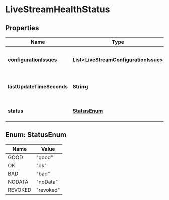 

# LiveStreamHealthStatus


## Properties

Name | Type | Description | Notes
------------ | ------------- | ------------- | -------------
**configurationIssues** | [**List&lt;LiveStreamConfigurationIssue&gt;**](LiveStreamConfigurationIssue.md) | The configurations issues on this stream |  [optional]
**lastUpdateTimeSeconds** | **String** | The last time this status was updated (in seconds) |  [optional]
**status** | [**StatusEnum**](#StatusEnum) | The status code of this stream |  [optional]



## Enum: StatusEnum

Name | Value
---- | -----
GOOD | &quot;good&quot;
OK | &quot;ok&quot;
BAD | &quot;bad&quot;
NODATA | &quot;noData&quot;
REVOKED | &quot;revoked&quot;



